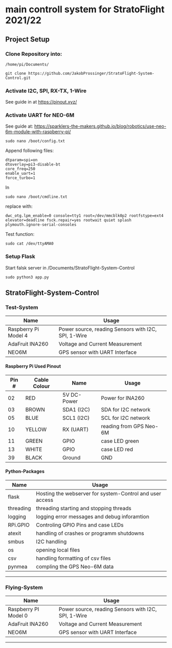# main controll system for StratoFlight 2021/22

## Project Setup

### Clone Repository into:
```
/home/pi/Documents/
```
```
git clone https://github.com/JakobProssinger/StratoFlight-System-Control.git
```
### Activate I2C, SPI, RX-TX, 1-Wire
See guide in at https://pinout.xyz/

### Activate UART for NEO-6M
See guide at: https://sparklers-the-makers.github.io/blog/robotics/use-neo-6m-module-with-raspberry-pi/
```
sudo nano /boot/config.txt
```
Append following files:
```
dtparam=spi=on
dtoverlay=pi3-disable-bt
core_freq=250
enable_uart=1
force_turbo=1
```
In 
```
sudo nano /boot/cmdline.txt
```
replace with:
```
dwc_otg.lpm_enable=0 console=tty1 root=/dev/mmcblk0p2 rootfstype=ext4 elevator=deadline fsck.repair=yes rootwait quiet splash plymouth.ignore-serial-consoles
```
Test function:
```
sudo cat /dev/ttyAMA0
```

### Setup Flask
Start falsk server in /Documents/StratoFlight-System-Control
```
sudo python3 app.py
```

## StratoFlight-System-Control

### Test-System
| Name                          | Usage                                                 |
| ---                           | ---                                                   |
| Raspberry Pi Model 4         | Power source, reading Sensors with I2C, SPI, 1-Wire    | 
| AdaFruit INA260               | Voltage and Current Measurement                       |
| NEO6M                         | GPS sensor with UART Interface                        |

#### Raspberry Pi Used Pinout
| Pin # | Cable Colour | Name          | Usage                             |
| ---   | ---          | ---           | ---                               |
| 02    | RED          | 5V DC-Power   | Power for INA260                  |
| 03    | BROWN        | SDA1 (I2C)    | SDA for I2C network               |
| 05    | BLUE         | SCL1 (I2C)    | SCL for I2C network               |
| 10    | YELLOW       | RX (UART)     | reading from GPS Neo-6M
| 11    | GREEN        | GPIO          | case LED green                    |
| 13    | WHITE        | GPIO          | case LED red                      |
| 39    | BLACK        | Ground        | GND                               |

#### Python-Packages
| Name                                                                    | Usage                                                       |
| ---                                                                     | ---                                                         |
| flask                                                                   | Hosting the webserver for system-Control and user access    |
| threading                                                               | threading starting and stopping threads                     |
| logging                                                                 | logging error messages and debug inforamtion                |
| RPi.GPIO                                                                | Controling GPIO Pins and case LEDs                          |
| atexit                                                                  | handling of crashes or programm shutdowns                   |
| smbus                                                                   | I2C handling                                                |
| os                                                                      | opening local files                                         |
| csv                                                                     | handling formatting of csv files                            | 
| pynmea                                                                  | compling the GPS Neo-6M data                                |

***

### Flying-System
| Name                          | Usage                                                 |
| ---                           | ---                                                   |
| Raspberry PI Model 0         | Power source, reading Sensors with I2C, SPI, 1-Wire    | 
| AdaFruit INA260               | Voltage and Current Measurement                       |
| NEO6M                         | GPS sensor with UART Interface                        |
***
